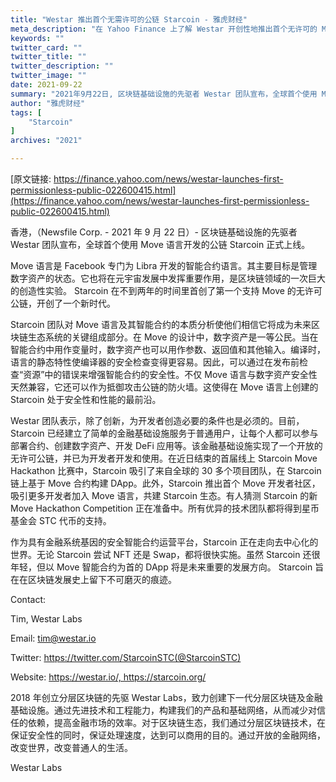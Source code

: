```yaml
---
title: "Westar 推出首个无需许可的公链 Starcoin - 雅虎财经"
meta_description: "在 Yahoo Finance 上了解 Westar 开创性地推出首个无许可的 Move 公链的详情。"
keywords: ""
twitter_card: ""
twitter_title: ""
twitter_description: ""
twitter_image: ""
date: 2021-09-22
summary: "2021年9月22日, 区块链基础设施的先驱者 Westar 团队宣布，全球首个使用 Move 语言开发的公链 Starcoin 正式上线"
author: "雅虎财经"
tags: [
    "Starcoin"
]
archives: "2021"

---
```


[原文链接: https://finance.yahoo.com/news/westar-launches-first-permissionless-public-022600415.html](https://finance.yahoo.com/news/westar-launches-first-permissionless-public-022600415.html)

香港，（Newsfile Corp. - 2021 年 9 月 22 日）- 区块链基础设施的先驱者 Westar 团队宣布，全球首个使用 Move 语言开发的公链 Starcoin 正式上线。

Move 语言是 Facebook 专门为 Libra 开发的智能合约语言。其主要目标是管理数字资产的状态。它也将在元宇宙发展中发挥重要作用，是区块链领域的一次巨大的创造性实验。 Starcoin 在不到两年的时间里首创了第一个支持 Move 的无许可公链，开创了一个新时代。

Starcoin 团队对 Move 语言及其智能合约的本质分析使他们相信它将成为未来区块链生态系统的关键组成部分。在 Move 的设计中，数字资产是一等公民。当在智能合约中用作变量时，数字资产也可以用作参数、返回值和其他输入。编译时，语言的静态特性使编译器的安全检查变得更容易。因此，可以通过在发布前检查“资源”中的错误来增强智能合约的安全性。不仅 Move 语言与数字资产安全性天然兼容，它还可以作为抵御攻击公链的防火墙。这使得在 Move 语言上创建的 Starcoin 处于安全性和性能的最前沿。

Westar 团队表示，除了创新，为开发者创造必要的条件也是必须的。目前，Starcoin 已经建立了简单的金融基础设施服务于普通用户，让每个人都可以参与部署合约、创建数字资产、开发 DeFi 应用等。该金融基础设施实现了一个开放的无许可公链，并已为开发者开发和使用。在近日结束的首届线上 Starcoin Move Hackathon 比赛中，Starcoin 吸引了来自全球的 30 多个项目团队，在 Starcoin 链上基于 Move 合约构建 DApp。此外，Starcoin 推出首个 Move 开发者社区，吸引更多开发者加入 Move 语言，共建 Starcoin 生态。有人猜测 Starcoin 的新 Move Hackathon Competition 正在准备中。所有优异的技术团队都将得到星币基金会 STC 代币的支持。

作为具有金融系统基因的安全智能合约运营平台，Starcoin 正在走向去中心化的世界。无论 Starcoin 尝试 NFT 还是 Swap，都将很快实施。虽然 Starcoin 还很年轻，但以 Move 智能合约为首的 DApp 将是未来重要的发展方向。 Starcoin 旨在在区块链发展史上留下不可磨灭的痕迹。

Contact:

Tim, Westar Labs

Email: tim@westar.io

Twitter: https://twitter.com/StarcoinSTC(@StarcoinSTC)

Website: https://westar.io/, https://starcoin.org/

2018 年创立分层区块链的先驱 Westar Labs，致力创建下一代分层区块链及金融基础设施。通过先进技术和工程能力，构建我们的产品和基础网络，从而减少对信任的依赖，提高金融市场的效率。对于区块链生态，我们通过分层区块链技术，在保证安全性的同时，保证处理速度，达到可以商用的目的。通过开放的金融网络，改变世界，改变普通人的生活。

Westar Labs
